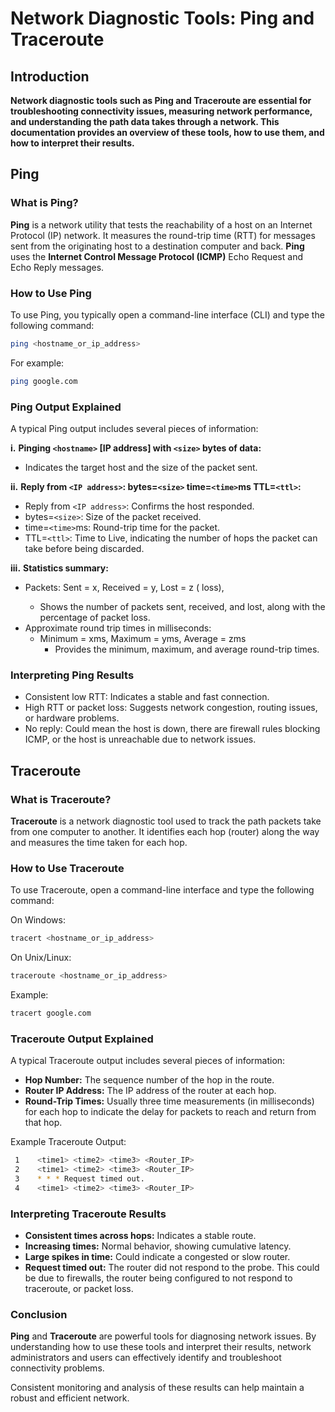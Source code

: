 # Network Diagnostic Tools: Ping and Traceroute

## Introduction

__Network diagnostic tools such as Ping and Traceroute are essential for troubleshooting connectivity issues, measuring network performance, and understanding the path data takes through a network. This documentation provides an overview of these tools, how to use them, and how to interpret their results.__

## Ping

### What is Ping?

__Ping__ is a network utility that tests the reachability of a host on an Internet Protocol (IP) network. It measures the round-trip time (RTT) for messages sent from the originating host to a destination computer and back. __Ping__ uses the __Internet Control Message Protocol (ICMP)__ Echo Request and Echo Reply messages.

### How to Use Ping

To use Ping, you typically open a command-line interface (CLI) and type the following command:

```bash
ping <hostname_or_ip_address>
```

For example:

```bash
ping google.com
```

### Ping Output Explained

A typical Ping output includes several pieces of information:

__i.__ __Pinging ```<hostname>``` [IP address] with ```<size>``` bytes of data:__

- Indicates the target host and the size of the packet sent.

__ii.__ __Reply from ```<IP address>```: bytes=```<size>``` time=```<time>```ms TTL=```<ttl>```:__

- Reply from ```<IP address>```: Confirms the host responded.
- bytes=```<size>```: Size of the packet received.
- time=```<time>```ms: Round-trip time for the packet.
- TTL=```<ttl>```: Time to Live, indicating the number of hops the packet can take before being discarded.

__iii.__ __Statistics summary:__

- Packets: Sent = x, Received = y, Lost = z (<percentage> loss),
  - Shows the number of packets sent, received, and lost, along with the percentage of packet loss.
- Approximate round trip times in milliseconds:
  - Minimum = xms, Maximum = yms, Average = zms
    - Provides the minimum, maximum, and average round-trip times.

### Interpreting Ping Results

- Consistent low RTT: Indicates a stable and fast connection.
- High RTT or packet loss: Suggests network congestion, routing issues, or hardware problems.
- No reply: Could mean the host is down, there are firewall rules blocking ICMP, or the host is unreachable due to network issues.



## Traceroute

### What is Traceroute?

__Traceroute__ is a network diagnostic tool used to track the path packets take from one computer to another. It identifies each hop (router) along the way and measures the time taken for each hop.

### How to Use Traceroute

To use Traceroute, open a command-line interface and type the following command:

On Windows:

```bash
tracert <hostname_or_ip_address>
```

On Unix/Linux:
```bash
traceroute <hostname_or_ip_address>
```

Example:
```bash
tracert google.com
```

### Traceroute Output Explained

A typical Traceroute output includes several pieces of information:

- __Hop Number:__ The sequence number of the hop in the route.
- __Router IP Address:__ The IP address of the router at each hop.
- __Round-Trip Times:__ Usually three time measurements (in milliseconds) for each hop to indicate the delay for packets to reach and return from that hop.

Example Traceroute Output:

```bash
 1    <time1> <time2> <time3> <Router_IP>
 2    <time1> <time2> <time3> <Router_IP>
 3    * * * Request timed out.
 4    <time1> <time2> <time3> <Router_IP>
```

### Interpreting Traceroute Results

- __Consistent times across hops:__ Indicates a stable route.
- __Increasing times:__ Normal behavior, showing cumulative latency.
- __Large spikes in time:__ Could indicate a congested or slow router.
- __Request timed out:__ The router did not respond to the probe. This could be due to firewalls, the router being configured to not respond to traceroute, or packet loss.




### Conclusion

__Ping__ and __Traceroute__ are powerful tools for diagnosing network issues. By understanding how to use these tools and interpret their results, network administrators and users can effectively identify and troubleshoot connectivity problems.

Consistent monitoring and analysis of these results can help maintain a robust and efficient network.


